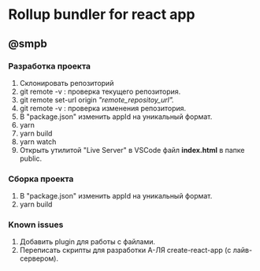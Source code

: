 # Rollup bundler for react app
## @smpb

### Разработка проекта
1. Склонировать репозиторий
2. git remote -v : проверка текущего репозитория.
3. git remote set-url origin _"remote_repositoy_url"._
4. git remote -v : проверка изменения репозитория.
5. В "package.json" изменить appId на уникальный формат.
6. yarn
7. yarn build
8. yarn watch
9. Открыть утилитой "Live Server" в VSCode файл **index.html** в папке public.

### Сборка проекта
1. В "package.json" изменить appId на уникальный формат.
2. yarn build

### Known issues
1. Добавить plugin для работы с файлами.
2. Переписать скрипты для разработки А-ЛЯ create-react-app (с лайв-сервером).

